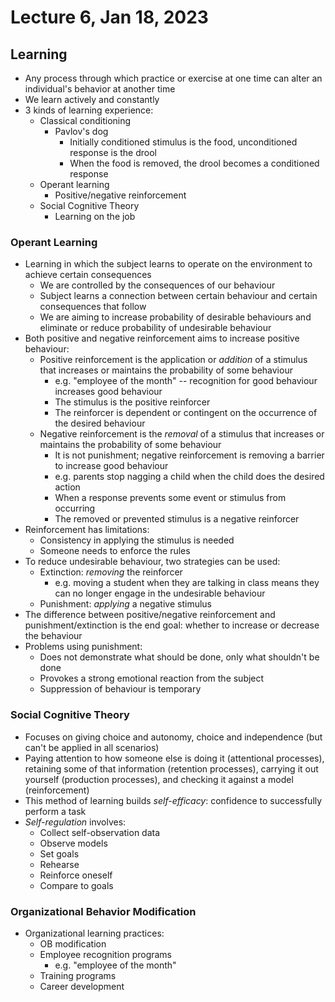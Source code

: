 # Lecture 6, Jan 18, 2023

## Learning

* Any process through which practice or exercise at one time can alter an individual's behavior at another time
* We learn actively and constantly
* 3 kinds of learning experience:
	* Classical conditioning
		* Pavlov's dog
			* Initially conditioned stimulus is the food, unconditioned response is the drool
			* When the food is removed, the drool becomes a conditioned response
	* Operant learning
		* Positive/negative reinforcement
	* Social Cognitive Theory
		* Learning on the job

### Operant Learning

* Learning in which the subject learns to operate on the environment to achieve certain consequences
	* We are controlled by the consequences of our behaviour
	* Subject learns a connection between certain behaviour and certain consequences that follow
	* We are aiming to increase probability of desirable behaviours and eliminate or reduce probability of undesirable behaviour
* Both positive and negative reinforcement aims to increase positive behaviour:
	* Positive reinforcement is the application or *addition* of a stimulus that increases or maintains the probability of some behaviour
		* e.g. "employee of the month" -- recognition for good behaviour increases good behaviour
		* The stimulus is the positive reinforcer
		* The reinforcer is dependent or contingent on the occurrence of the desired behaviour
	* Negative reinforcement is the *removal* of a stimulus that increases or maintains the probability of some behaviour
		* It is not punishment; negative reinforcement is removing a barrier to increase good behaviour
		* e.g. parents stop nagging a child when the child does the desired action
		* When a response prevents some event or stimulus from occurring
		* The removed or prevented stimulus is a negative reinforcer
* Reinforcement has limitations:
	* Consistency in applying the stimulus is needed
	* Someone needs to enforce the rules
* To reduce undesirable behaviour, two strategies can be used:
	* Extinction: *removing* the reinforcer
		* e.g. moving a student when they are talking in class means they can no longer engage in the undesirable behaviour
	* Punishment: *applying* a negative stimulus
* The difference between positive/negative reinforcement and punishment/extinction is the end goal: whether to increase or decrease the behaviour
* Problems using punishment:
	* Does not demonstrate what should be done, only what shouldn't be done
	* Provokes a strong emotional reaction from the subject
	* Suppression of behaviour is temporary

### Social Cognitive Theory

* Focuses on giving choice and autonomy, choice and independence (but can't be applied in all scenarios)
* Paying attention to how someone else is doing it (attentional processes), retaining some of that information (retention processes), carrying it out yourself (production processes), and checking it against a model (reinforcement)
* This method of learning builds *self-efficacy*: confidence to successfully perform a task
* *Self-regulation* involves:
	* Collect self-observation data
	* Observe models
	* Set goals
	* Rehearse
	* Reinforce oneself
	* Compare to goals

### Organizational Behavior Modification

* Organizational learning practices:
	* OB modification
	* Employee recognition programs
		* e.g. "employee of the month"
	* Training programs
	* Career development

